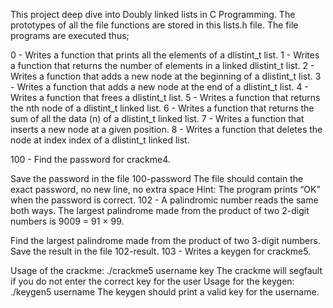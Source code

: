 This project deep dive into Doubly linked lists in C Programming. The prototypes of all the file functions are stored in this lists.h file. The file programs are executed thus;

0 - Writes a function that prints all the elements of a dlistint_t list. 1 - Writes a function that returns the number of elements in a linked dlistint_t list. 2 - Writes a function that adds a new node at the beginning of a dlistint_t list. 3 - Writes a function that adds a new node at the end of a dlistint_t list. 4 - Writes a function that frees a dlistint_t list. 5 - Writes a function that returns the nth node of a dlistint_t linked list. 6 - Writes a function that returns the sum of all the data (n) of a dlistint_t linked list. 7 - Writes a function that inserts a new node at a given position. 8 - Writes a function that deletes the node at index index of a dlistint_t linked list.

100 - Find the password for crackme4.

Save the password in the file 100-password
The file should contain the exact password, no new line, no extra space
Hint: The program prints “OK” when the password is correct.
102 - A palindromic number reads the same both ways. The largest palindrome made from the product of two 2-digit numbers is 9009 = 91 × 99.

Find the largest palindrome made from the product of two 3-digit numbers.
Save the result in the file 102-result.
103 - Writes a keygen for crackme5.

Usage of the crackme: ./crackme5 username key
The crackme will segfault if you do not enter the correct key for the user
Usage for the keygen: ./keygen5 username
The keygen should print a valid key for the username.
